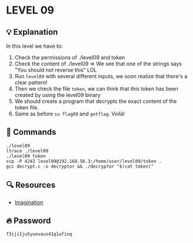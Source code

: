 # LEVEL 09

## 💡 Explanation

In this level we have to:
1. Check the permissions of ./level09 and token
2. Check the content of ./level09 => We see that one of the strings says "You should not reverse this" LOL
3. Run `level09` with several different inputs, we soon realize that there's a clear pattern!
4. Then we check the file `token`, we can think that this token has been created by using the level09 binary
5. We should create a program that decrypts the exact content of the token file.
6. Same as before `su flag09` and `getflag`. Voilà!

## 👾 Commands

```
./level09
ltrace ./level09
./level09 token
scp -P 4242 level09@192.168.56.3:/home/user/level09/token .
gcc decrypt.c -o decryptor && ./decryptor "$(cat token)"
```

## 🔍 Resources

- [Imagination](https://c.tenor.com/BfGFYekoftQAAAAC/spongebob-squarepants-spongebob.gif)

## 🔥 Password
`f3iji1ju5yuevaus41q1afiuq`
